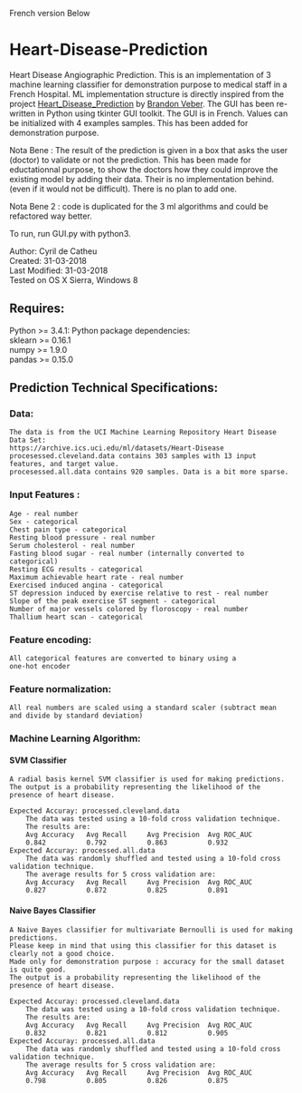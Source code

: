 French version Below

# Heart-Disease-Prediction
Heart Disease Angiographic Prediction.
This is an implementation of 3 machine learning classifier for demonstration purpose to medical staff in a French Hospital.
ML implementation structure is directly inspired from the project [Heart_Disease_Prediction](https://github.com/bveber/Heart_Disease_Prediction) by [Brandon Veber](https://github.com/bveber). 
The GUI has been re-written in Python using tkinter GUI toolkit. 
The GUI is in French. Values can be initialized with 4 examples samples. This has been added for demonstration purpose.

Nota Bene : The result of the prediction is given in a box that asks the user (doctor) to validate or not the prediction. This has been made for eductationnal purpose, to show the doctors how they could improve the existing model by adding their data. Their is no implementation behind. (even if it would not be difficult). There is no plan to add one.

Nota Bene 2 : code is duplicated for the 3 ml algorithms and could be refactored way better.

To run, run GUI.py with python3.

Author: Cyril de Catheu  
Created: 31-03-2018  
Last Modified: 31-03-2018  
Tested on OS X Sierra, Windows 8  

## Requires:
Python >= 3.4.1: 
	Python package dependencies:  
		sklearn >= 0.16.1  
		numpy   >= 1.9.0  
		pandas  >= 0.15.0   

## Prediction Technical Specifications:
### Data:
	The data is from the UCI Machine Learning Repository Heart Disease Data Set: 
	https://archive.ics.uci.edu/ml/datasets/Heart-Disease
	procesessed.cleveland.data contains 303 samples with 13 input features, and target value.
	procesessed.all.data contains 920 samples. Data is a bit more sparse.

 
### Input Features :
	Age - real number
	Sex - categorical
	Chest pain type - categorical
	Resting blood pressure - real number
	Serum cholesterol - real number
	Fasting blood sugar - real number (internally converted to categorical)
	Resting ECG results - categorical
	Maximum achievable heart rate - real number
	Exercised induced angina - categorical
	ST depression induced by exercise relative to rest - real number
	Slope of the peak exercise ST segment - categorical
	Number of major vessels colored by floroscopy - real number
	Thallium heart scan - categorical

### Feature encoding:
	All categorical features are converted to binary using a 
	one-hot encoder

### Feature normalization:
	All real numbers are scaled using a standard scaler (subtract mean
	and divide by standard deviation)

### Machine Learning Algorithm:
#### SVM Classifier
	A radial basis kernel SVM classifier is used for making predictions.
	The output is a probability representing the likelihood of the 
	presence of heart disease.

	Expected Accuray: processed.cleveland.data
		The data was tested using a 10-fold cross validation technique.
		The results are:
		Avg Accuracy   Avg Recall     Avg Precision  Avg ROC_AUC
		0.842          0.792          0.863          0.932
	Expected Accuray: processed.all.data
		The data was randomly shuffled and tested using a 10-fold cross validation technique.
		The average results for 5 cross validation are:
		Avg Accuracy   Avg Recall     Avg Precision  Avg ROC_AUC
		0.827          0.872          0.825          0.891
		
#### Naive Bayes Classifier
	A Naive Bayes classifier for multivariate Bernoulli is used for making predictions.
	Please keep in mind that using this classifier for this dataset is clearly not a good choice.
	Made only for demonstration purpose : accuracy for the small dataset is quite good. 
	The output is a probability representing the likelihood of the 
	presence of heart disease.

	Expected Accuray: processed.cleveland.data
		The data was tested using a 10-fold cross validation technique.
		The results are:
		Avg Accuracy   Avg Recall     Avg Precision  Avg ROC_AUC
		0.832          0.821          0.812          0.905
	Expected Accuray: processed.all.data
		The data was randomly shuffled and tested using a 10-fold cross validation technique.
		The average results for 5 cross validation are:
		Avg Accuracy   Avg Recall     Avg Precision  Avg ROC_AUC
		0.798          0.805          0.826          0.875
